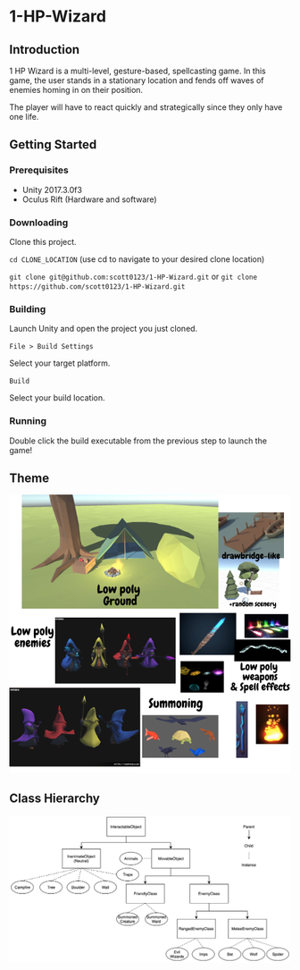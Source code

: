 # 1-HP-Wizard

## Introduction
1 HP Wizard is a multi-level, gesture-based, spellcasting game. In this game, the user stands in a stationary location and fends off waves of enemies homing in on their position. 

The player will have to react quickly and strategically since they only have one life.

## Getting Started
### Prerequisites
* Unity 2017.3.0f3
* Oculus Rift (Hardware and software)

### Downloading

Clone this project.

`cd CLONE_LOCATION` (use cd to navigate to your desired clone location)

`git clone git@github.com:scott0123/1-HP-Wizard.git` or `git clone https://github.com/scott0123/1-HP-Wizard.git`

### Building

Launch Unity and open the project you just cloned.

`File > Build Settings`

Select your target platform.

`Build`

Select your build location.

### Running

Double click the build executable from the previous step to launch the game!

## Theme
![Theme image](./Images/theme.png)

## Class Hierarchy
![Hierarchy image](./Images/hierarchy.png)
